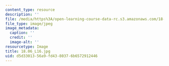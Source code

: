 ```yaml
---
content_type: resource
description: ''
file: /media/https%3A/open-learning-course-data-rc.s3.amazonaws.com/18-06-linear-algebra-spring-2010/d5d3301356a9fd4380376b6572912446_18.06_L16.jpg
file_type: image/jpeg
image_metadata:
  caption: ''
  credit: ''
  image-alt: ''
resourcetype: Image
title: 18.06_L16.jpg
uid: d5d33013-56a9-fd43-8037-6b6572912446
---
```

